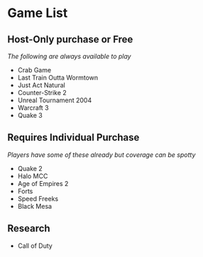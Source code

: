 # Game List


## Host-Only purchase or Free
_The following are always available to play_
- Crab Game
- Last Train Outta Wormtown
- Just Act Natural
- Counter-Strike 2
- Unreal Tournament 2004
- Warcraft 3
- Quake 3

## Requires Individual Purchase
_Players have some of these already but coverage can be spotty_
- Quake 2
- Halo MCC
- Age of Empires 2
- Forts
- Speed Freeks
- Black Mesa

## Research
- Call of Duty
